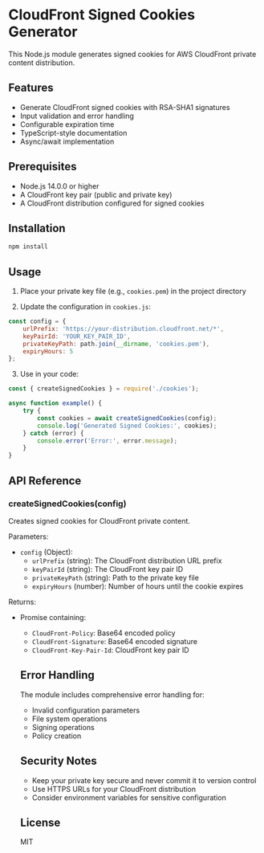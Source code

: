 # CloudFront Signed Cookies Generator

This Node.js module generates signed cookies for AWS CloudFront private content distribution.

## Features

- Generate CloudFront signed cookies with RSA-SHA1 signatures
- Input validation and error handling
- Configurable expiration time
- TypeScript-style documentation
- Async/await implementation

## Prerequisites

- Node.js 14.0.0 or higher
- A CloudFront key pair (public and private key)
- A CloudFront distribution configured for signed cookies

## Installation

```bash
npm install
```

## Usage

1. Place your private key file (e.g., `cookies.pem`) in the project directory

2. Update the configuration in `cookies.js`:

```javascript
const config = {
    urlPrefix: 'https://your-distribution.cloudfront.net/*',
    keyPairId: 'YOUR_KEY_PAIR_ID',
    privateKeyPath: path.join(__dirname, 'cookies.pem'),
    expiryHours: 5
};
```

3. Use in your code:

```javascript
const { createSignedCookies } = require('./cookies');

async function example() {
    try {
        const cookies = await createSignedCookies(config);
        console.log('Generated Signed Cookies:', cookies);
    } catch (error) {
        console.error('Error:', error.message);
    }
}
```

## API Reference

### createSignedCookies(config)

Creates signed cookies for CloudFront private content.

Parameters:
- `config` (Object):
  - `urlPrefix` (string): The CloudFront distribution URL prefix
  - `keyPairId` (string): The CloudFront key pair ID
  - `privateKeyPath` (string): Path to the private key file
  - `expiryHours` (number): Number of hours until the cookie expires

Returns:
- Promise<Object> containing:
  - `CloudFront-Policy`: Base64 encoded policy
  - `CloudFront-Signature`: Base64 encoded signature
  - `CloudFront-Key-Pair-Id`: CloudFront key pair ID

## Error Handling

The module includes comprehensive error handling for:
- Invalid configuration parameters
- File system operations
- Signing operations
- Policy creation

## Security Notes

- Keep your private key secure and never commit it to version control
- Use HTTPS URLs for your CloudFront distribution
- Consider environment variables for sensitive configuration

## License

MIT 